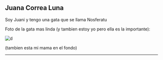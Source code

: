 ## Juana Correa Luna

Soy Juani y tengo una gata que se llama Nosferatu

Foto de la gata mas linda (y tambien estoy yo pero ella es la importante):

![d](https://scontent.faep24-2.fna.fbcdn.net/v/t39.30808-6/367750195_6297041853755952_5665100981600065797_n.jpg?_nc_cat=111&ccb=1-7&_nc_sid=09cbfe&_nc_ohc=shKxDCitT_kAX_n5-qe&_nc_ht=scontent.faep24-2.fna&oh=00_AfAInvkNAZ74EnFERLwMMXx9iXwHWq5ybDcve7pN6XFQ4Q&oe=64E009E5)

(tambien esta mi mama en el fondo)

------



